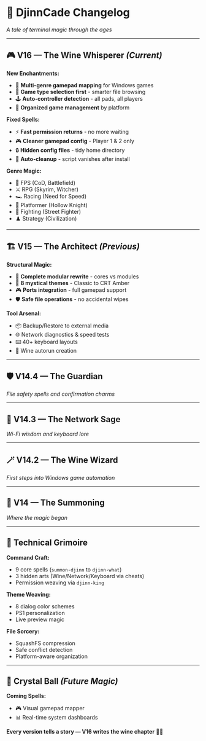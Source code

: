# 🧞 **DjinnCade Changelog**

*A tale of terminal magic through the ages*

---

## 🎮 **V16 — The Wine Whisperer** *(Current)*

**New Enchantments:**
- 🍷 **Multi-genre gamepad mapping** for Windows games
- 🎯 **Game type selection first** - smarter file browsing
- 🕹️ **Auto-controller detection** - all pads, all players
- 📁 **Organized game management** by platform

**Fixed Spells:**
- ⚡ **Fast permission returns** - no more waiting
- 🎮 **Cleaner gamepad config** - Player 1 & 2 only
- 🔒 **Hidden config files** - tidy home directory
- 🧹 **Auto-cleanup** - script vanishes after install

**Genre Magic:**
- 🎯 FPS (CoD, Battlefield)
- ⚔️ RPG (Skyrim, Witcher)  
- 🏎️ Racing (Need for Speed)
- 🦔 Platformer (Hollow Knight)
- 🥊 Fighting (Street Fighter)
- ♟️ Strategy (Civilization)

---

## 🏗️ **V15 — The Architect** *(Previous)*

**Structural Magic:**
- 🧱 **Complete modular rewrite** - cores vs modules
- 🎨 **8 mystical themes** - Classic to CRT Amber
- 🎮 **Ports integration** - full gamepad support
- 🛡️ **Safe file operations** - no accidental wipes

**Tool Arsenal:**
- 📦 Backup/Restore to external media
- 🌐 Network diagnostics & speed tests  
- ⌨️ 40+ keyboard layouts
- 🍷 Wine autorun creation

---

## 🛡️ **V14.4 — The Guardian**

*File safety spells and confirmation charms*

---

## 🐉 **V14.3 — The Network Sage** 

*Wi-Fi wisdom and keyboard lore*

---

## 🪄 **V14.2 — The Wine Wizard**

*First steps into Windows game automation*

---

## 🔮 **V14 — The Summoning**

*Where the magic began*

---

## 🧭 **Technical Grimoire**

**Command Craft:**
- 9 core spells (`summon-djinn` to `djinn-what`)
- 3 hidden arts (Wine/Network/Keyboard via cheats)
- Permission weaving via `djinn-king`

**Theme Weaving:**
- 8 dialog color schemes
- PS1 personalization
- Live preview magic

**File Sorcery:**
- SquashFS compression
- Safe conflict detection
- Platform-aware organization

---

## 🔭 **Crystal Ball** *(Future Magic)*

**Coming Spells:**
- 🎮 Visual gamepad mapper
- 📊 Real-time system dashboards  

**Every version tells a story — V16 writes the wine chapter** 🍷✨
